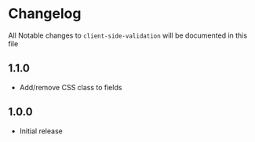 # Changelog

All Notable changes to `client-side-validation` will be documented in this file

## 1.1.0
- Add/remove CSS class to fields

## 1.0.0
- Initial release
